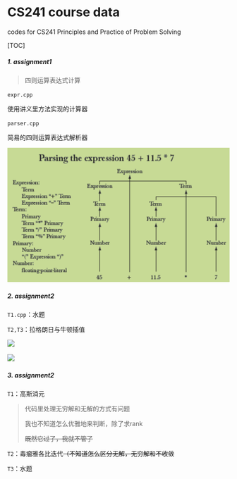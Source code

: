 # CS241 course data
codes for CS241 Principles and Practice of Problem Solving

[TOC]

##### 1. assignment1

>  四则运算表达式计算

`expr.cpp`

使用讲义里方法实现的计算器

`parser.cpp`

简易的四则运算表达式解析器

![](images/expr.png)

##### 2. assignment2

```T1.cpp```：水题

```T2,T3```：拉格朗日与牛顿插值

![](images/H21.png)

![](images/H22.png)

##### 3. assignment2

```T1```：高斯消元

> 代码里处理无穷解和无解的方式有问题
>
> 我也不知道怎么优雅地来判断，除了求rank
>
> ~~既然它过了，我就不管了~~

```T2```：毒瘤雅各比迭代~~（不知道怎么区分无解，无穷解和不收敛~~

```T3```：水题